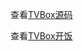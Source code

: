 查看[TVBox源码](https://github.com/CatVodTVOfficial/TVBoxOSC "点击直达")

查看[TVBox开饭](https://github.com/o0HalfLife0o/TVBoxOSC "点击直达")
